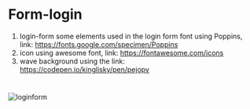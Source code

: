 # Form-login
1. login-form some elements used in the login form  font using Poppins, link: https://fonts.google.com/specimen/Poppins 
2. icon using awesome font, link: https://fontawesome.com/icons 
3. wave background using the link: https://codepen.io/kinglisky/pen/pejopv
#
![loginform](https://user-images.githubusercontent.com/122419420/212536832-4069fa00-0ba8-4dd4-bdc0-61e4431fbc52.png)
